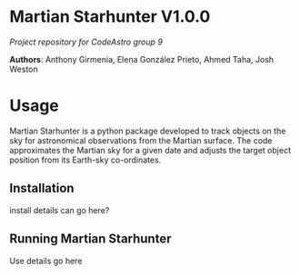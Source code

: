 # Martian Starhunter V1.0.0
*Project repository for CodeAstro group 9*

**Authors**: Anthony Girmenia, Elena González Prieto, Ahmed Taha, Josh Weston



# Usage
Martian Starhunter is a python package developed to track objects on the sky for astronomical observations from the Martian surface. The code approximates the Martian sky for a given date and adjusts the target object position from its Earth-sky co-ordinates. 

## Installation

install details can go here?

## Running Martian Starhunter

Use details go here
